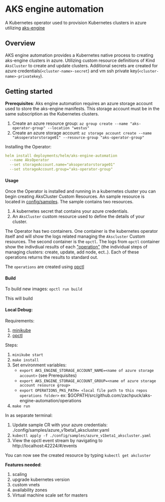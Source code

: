 # AKS engine automation

A Kubernetes operator used to provision Kubernetes clusters in azure utilizing [aks-engine](https://github.com/Azure/aks-engine)

## Overview
AKS engine automation provides a Kubernetes native process to creating aks-engine clusters in azure. 
Utilizing custom resource definitions of Kind `AksCluster` to create and update clusters. 
Additional secrets are created for azure credentials(`<cluster-name>-secret`) and vm ssh private key(`<cluster-name>-privatekey`).

## Getting started

**Prerequisites**:
Aks engine automation requires an azure storage account used to store the aks-engine manifests. 
This storage account must be in the same subscription as the Kubernetes clusters.
1. Create an azure resource group: 
`az group create --name "aks-operator-group" --location "westus"`
1. Create an azure storage account: 
`az storage account create --name "aksoperatorstorage01" --resource-group "aks-operator-group"`

Installing the Operator:
```yaml
helm install deployments/helm/aks-engine-automation 
  --name AksOperator 
  --set storageAccount.name="aksoperatorstorage01" 
  --set storageAccount.group="aks-operator-group"
```

#### Usage
Once the Operator is installed and running in a kubernetes cluster you can begin creating AksCluster Custom Resources.
An sample resource is located in [config/samples](config/samples).
The sample contains two resources.
1. A kubernetes secret that contains your azure credentials.
1. An `AksCluster` custom resource used to define the details of your cluster.

The Operator has two containers. One container is the kubernetes operator itself and will show the logs 
related managing the `Akscluster` Custom resources. The second container is the `opctl`.
The logs from `opctl` container show the indivdiual results of each ["operation"](operations) 
(the individual steps of managing clusters: create, update, add node, ect..). 
Each of these operations returns the results to standard out. 

The `operations` are created using [opctl](https://opctl.io/docs/)

#### Build
To build new images:
`opctl run build`

This will build

#### Local Debug:

Requirements:
1. [minikube](https://kubernetes.io/docs/tasks/tools/install-minikube/)
1. [opctl](https://opctl.io/docs/getting-started/opctl.html)

 Steps:
1. `minikube start`
1. `make install`
1. Set environment variables:
    - `export AKS_ENGINE_STORAGE_ACCOUNT_NAME=<name of azure storage account>` (see Prerequisites)
    - `export AKS_ENGINE_STORAGE_ACCOUNT_GROUP=<name of azure storage account resource group>`
    - `export OPERATIONS_PKG_PATH= <local file path to this repos operations folder>` ex: $GOPATH/src/github.com/zachpuck/aks-engine-automation/operations
1. `make run`

In as separate terminal: 
1. Update sample CR with your azure credentials: ./config/samples/azure_v1beta1_akscluster.yaml
1. `kubectl apply -f ./config/samples/azure_v1beta1_akscluster.yaml`
1. View the opctl event stream by navigating to http://localhost:42224/#/events

You can now see the created resource by typing `kubectl get akcluster`



**Features needed**:
1. scaling
1. upgrade kubernetes version
1. custom vnets
1. availability zones
1. Virtual machine scale set for masters
